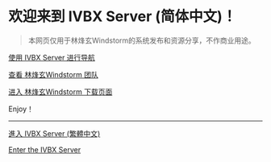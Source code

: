 # 欢迎来到 IVBX Server (简体中文)！ 
> 本网页仅用于林烽玄Windstorm的系统发布和资源分享，不作商业用途。

[使用 IVBX Server 进行导航](/zh-cn/Search)

[查看 林烽玄Windstorm 团队](/zh-cn/Teams)

[进入 林烽玄Windstorm 下载页面](/zh-cn/Downloads)

Enjoy！

***

[進入 IVBX Server (繁體中文)](/zh-tw)

[Enter the IVBX Server](/en-us)
